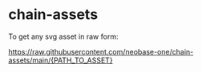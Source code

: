 # chain-assets

To get any svg asset in raw form:

https://raw.githubusercontent.com/neobase-one/chain-assets/main/{PATH_TO_ASSET}
